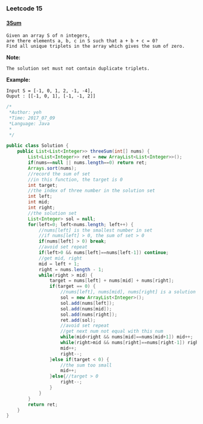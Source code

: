 

### Leetcode 15
#### [3Sum](https://leetcode.com/problems/3sum)

    Given an array S of n integers, 
    are there elements a, b, c in S such that a + b + c = 0? 
    Find all unique triplets in the array which gives the sum of zero.

**Note:**

    The solution set must not contain duplicate triplets.
    
**Example:**

    Input S = [-1, 0, 1, 2, -1, -4],
    Ouput : [[-1, 0, 1], [-1, -1, 2]]

  

``` java
/*
 *Author: yeh
 *Time: 2017_07_09
 *Language: Java
 *
 */

public class Solution {
    public List<List<Integer>> threeSum(int[] nums) {
        List<List<Integer>> ret = new ArrayList<List<Integer>>();
        if(nums==null || nums.length==0) return ret;
        Arrays.sort(nums);
        //record the sum of set
        //in this function, the target is 0
        int target;
        //the index of three number in the solution set
        int left;
        int mid;
        int right;
        //the solution set
        List<Integer> sol = null;
        for(left=0; left<nums.length; left++) {
            //nums[left] is the smallest number in set
            //if nums[left] > 0, the sum of set > 0
            if(nums[left] > 0) break;
            //avoid set repeat
            if(left>0 && nums[left]==nums[left-1]) continue;
            //get mid, right
            mid = left + 1;
            right = nums.length - 1;
            while(right > mid) {
                target = nums[left] + nums[mid] + nums[right];
                if(target == 0) {
                    //nums[left], nums[mid], nums[right] is a solution set
                    sol = new ArrayList<Integer>();
                    sol.add(nums[left]);
                    sol.add(nums[mid]);
                    sol.add(nums[right]);
                    ret.add(sol);
                    //avoid set repeat
                    //get next num not equal with this num
                    while(mid<right && nums[mid]==nums[mid+1]) mid++;
                    while(right>mid && nums[right]==nums[right-1]) right--;
                    mid++;
                    right--;
                }else if(target < 0) {
                    //the sum too small
                    mid++;
                }else{//target > 0
                    right--;
                }
            }
        }
        return ret;
    }
}


```

